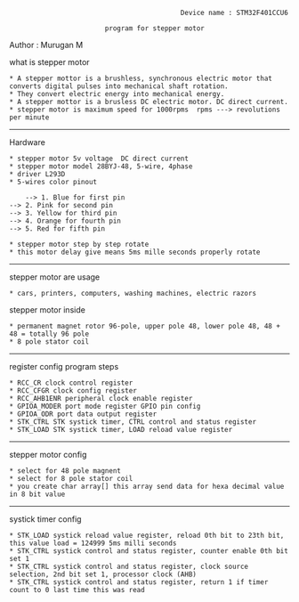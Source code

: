 
                                               Device name : STM32F401CCU6 

					        program for stepper motor

                                                                         
Author : Murugan M						



what is stepper motor
   
    * A stepper mottor is a brushless, synchronous electric motor that converts digital pulses into mechanical shaft rotation.     
    * They convert electric energy into mechanical energy.
    * A stepper mottor is a brusless DC electric motor. DC direct current.
    * stepper motor is maximum speed for 1000rpms  rpms ---> revolutions per minute

-------------------------------------------------------------------------------------------------------------------------------------------

Hardware 
     
    * stepper motor 5v voltage  DC direct current
    * stepper motor model 28BYJ-48, 5-wire, 4phase
    * driver L293D
    * 5-wires color pinout

        --> 1. Blue for first pin
	--> 2. Pink for second pin
	--> 3. Yellow for third pin
	--> 4. Orange for fourth pin
	--> 5. Red for fifth pin

    * stepper motor step by step rotate
    * this motor delay give means 5ms mille seconds properly rotate

-------------------------------------------------------------------------------------------------------------------------------------------

stepper motor are usage
    
    * cars, printers, computers, washing machines, electric razors 
 
stepper motor inside 
    
    * permanent magnet rotor 96-pole, upper pole 48, lower pole 48, 48 + 48 = totally 96 pole 
    * 8 pole stator coil

-------------------------------------------------------------------------------------------------------------------------------------------

register config program steps

    * RCC_CR clock control register
    * RCC_CFGR clock config register 
    * RCC_AHB1ENR peripheral clock enable register
    * GPIOA_MODER port mode register GPIO pin config
    * GPIOA_ODR port data output register
    * STK_CTRL STK systick timer, CTRL control and status register
    * STK_LOAD STK systick timer, LOAD reload value register

-------------------------------------------------------------------------------------------------------------------------------------------

stepper motor config
    
    * select for 48 pole magnent
    * select for 8 pole stator coil
    * you create char array[] this array send data for hexa decimal value in 8 bit value

-------------------------------------------------------------------------------------------------------------------------------------------

systick timer config
    
    * STK_LOAD systick reload value register, reload 0th bit to 23th bit, this value load = 124999 5ms milli seconds
    * STK_CTRL systick control and status register, counter enable 0th bit set 1
    * STK_CTRL systick control and status register, clock source selection, 2nd bit set 1, processor clock (AHB)
    * STK_CTRL systick control and status register, return 1 if timer count to 0 last time this was read
